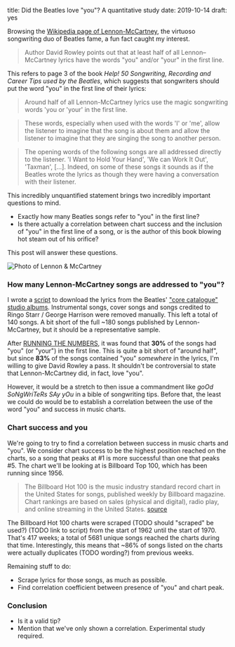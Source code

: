 title: Did the Beatles love "you"? A quantitative study
date: 2019-10-14
draft: yes

Browsing the [Wikipedia page of Lennon-McCartney](https://en.wikipedia.org/wiki/Lennon–McCartney), the virtuoso songwriting duo of Beatles fame, a fun fact caught my interest.

> Author David Rowley points out that at least half of all Lennon–McCartney lyrics have the words "you" and/or "your" in the first line.

This refers to page 3 of the book *Help! 50 Songwriting, Recording and Career Tips used by the Beatles*, which suggests that songwriters should put the word "you" in the first line of their lyrics:

> Around half of all Lennon-McCartney lyrics use the magic songwriting words 'you or 'your' in the first line.

> These words, especially when used with the words 'I' or 'me', allow the listener to imagine that the song is about them and allow the listener to imagine that they are singing the song to another person.

> The opening words of the following songs are all addressed directly to the listener. 'I Want to Hold Your Hand', 'We can Work It Out', 'Taxman', [...]. Indeed, on some of these songs it sounds as if the Beatles wrote the lyrics as though they were having a conversation with their listener.

This incredibly unquantified statement brings two incredibly important questions to mind.

* Exactly how many Beatles songs refer to "you" in the first line?
* Is there actually a correlation between chart success and the inclusion of "you" in the first line of a song, or is the author of this book blowing hot steam out of his orifice?

This post will answer these questions.

<img src="{{ url_for('static', filename='img/lennon-mccartney-and-you/beatles-eyeshot.png') }}"
     alt="Photo of Lennon & McCartney"
     class="centered">

### How many Lennon-McCartney songs are addressed to "you"?
I wrote a [script](https://github.com/Kevinpgalligan/KevingalWebsite/blob/master/experiments/beatles-and-you/beatles-lyrics-scraper.py) to download the lyrics from the Beatles' ["core catalogue" studio albums](https://en.wikipedia.org/wiki/The_Beatles_discography#Studio_albums). Instrumental songs, cover songs and songs credited to Ringo Starr / George Harrison were removed manually. This left a total of 140 songs. A bit short of the full ~180 songs published by Lennon-McCartney, but it should be a representative sample.

After [RUNNING THE NUMBERS](https://github.com/Kevinpgalligan/KevingalWebsite/blob/master/experiments/beatles-and-you/beatles-analysis.py), it was found that **30%** of the songs had "you" (or "your") in the first line. This is quite a bit short of "around half", but since **83%** of the songs contained "you" *somewhere* in the lyrics, I'm willing to give David Rowley a pass. It shouldn't be controversial to state that Lennon-McCartney did, in fact, love "you".

However, it would be a stretch to then issue a commandment like *goOd SoNgWriTeRs SAy yOu* in a bible of songwriting tips. Before that, the least we could do would be to establish a correlation between the use of the word "you" and success in music charts.

### Chart success and you
We're going to try to find a correlation between success in music charts and "you". We consider chart success to be the highest position reached on the charts, so a song that peaks at #1 is more successful than one that peaks #5. The chart we'll be looking at is Billboard Top 100, which has been running since 1956.

> The Billboard Hot 100 is the music industry standard record chart in the United States for songs, published weekly by Billboard magazine. Chart rankings are based on sales (physical and digital), radio play, and online streaming in the United States. [source](https://en.wikipedia.org/wiki/Billboard_Hot_100)

The Billboard Hot 100 charts were scraped (TODO should "scraped" be used?) (TODO link to script) from the start of 1962 until the start of 1970. That's 417 weeks; a total of 5681 unique songs reached the charts during that time. Interestingly, this means that ~86% of songs listed on the charts were actually duplicates (TODO wording?) from previous weeks.

Remaining stuff to do:

* Scrape lyrics for those songs, as much as possible.
* Find correlation coefficient between presence of "you" and chart peak.

### Conclusion
* Is it a valid tip?
* Mention that we've only shown a correlation. Experimental study required.
